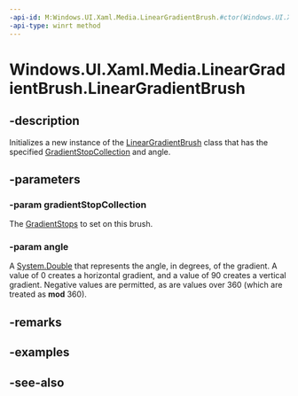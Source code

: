 ```yaml
---
-api-id: M:Windows.UI.Xaml.Media.LinearGradientBrush.#ctor(Windows.UI.Xaml.Media.GradientStopCollection,System.Double)
-api-type: winrt method
---
```


<!-- Method syntax
public LinearGradientBrush(Windows.UI.Xaml.Media.GradientStopCollection gradientStopCollection, System.Double angle)
-->

# Windows.UI.Xaml.Media.LinearGradientBrush.LinearGradientBrush

## -description
Initializes a new instance of the [LinearGradientBrush](lineargradientbrush.md) class that has the specified [GradientStopCollection](gradientstopcollection.md) and angle.


## -parameters
### -param gradientStopCollection
The [GradientStops](gradientbrush_gradientstops.md) to set on this brush.

### -param angle
A [System.Double](/dotnet/api/system.double?view=dotnet-uwp-10.0&preserve-view=true) that represents the angle, in degrees, of the gradient. A value of 0 creates a horizontal gradient, and a value of 90 creates a vertical gradient. Negative values are permitted, as are values over 360 (which are treated as **mod** 360).

## -remarks

## -examples

## -see-also
